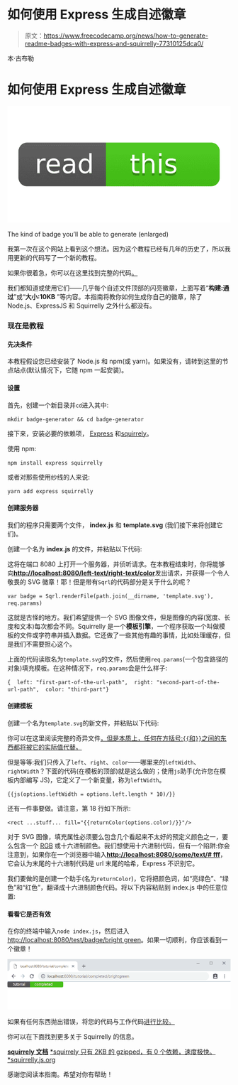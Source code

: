 # 如何使用 Express 生成自述徽章

> 原文：<https://www.freecodecamp.org/news/how-to-generate-readme-badges-with-express-and-squirrelly-77310125dca0/>

本·古布勒

# 如何使用 Express 生成自述徽章

![1*BqQhKwkKqIBn_lL-pmYHNg](img/8012cc5daa4258a187025c0a60368a6f.png)

The kind of badge you’ll be able to generate (enlarged)

我第一次在这个网站上看到这个想法。因为这个教程已经有几年的历史了，所以我用更新的代码写了一个新的教程。

如果你很着急，你可以在这里找到完整的代码[。](https://github.com/nebrelbug/badge-generator)

我们都知道或使用它们——几乎每个自述文件顶部的闪亮徽章，上面写着“**构建:通过**”或“**大小:10KB** ”等内容。本指南将教你如何生成你自己的徽章，除了 Node.js、ExpressJS 和 Squirrelly 之外什么都没有。

### 现在是教程

#### 先决条件

本教程假设您已经安装了 Node.js 和 npm(或 yarn)。如果没有，请转到这里的节点站点(默认情况下，它随 npm 一起安装)。

#### 设置

首先，创建一个新目录并`cd`进入其中:

```
mkdir badge-generator && cd badge-generator
```

接下来，安装必要的依赖项， [Express](https://expressjs.com/) 和[squirrely](https://squirrelly.js.org/)。

使用 npm:

```
npm install express squirrelly
```

或者对那些使用纱线的人来说:

```
yarn add express squirrelly
```

#### 创建服务器

我们的程序只需要两个文件， **index.js** 和 **template.svg** (我们接下来将创建它们)。

创建一个名为 **index.js** 的文件，并粘贴以下代码:

这将在端口 8080 上打开一个服务器，并侦听请求。在本教程结束时，你将能够向[**http://localhost:8080/left-text/right-text/color**](http://localhost:8080/left-text/right-text/color)发出请求，并获得一个令人敬畏的 SVG 徽章！耶！但是带有`Sqrl`的代码部分是关于什么的呢？

```
var badge = Sqrl.renderFile(path.join(__dirname, 'template.svg'), req.params)
```

这就是古怪的地方。我们希望提供一个 SVG 图像文件，但是图像的内容(宽度、长度和文本)每次都会不同。Squirrelly 是一个**模板引擎**，一个程序获取一个叫做模板的文件或字符串并插入数据。它还做了一些其他有趣的事情，比如处理缓存，但是我们不需要担心这个。

上面的代码读取名为`template.svg`的文件，然后使用`req.params`(一个包含路径的对象)填充模板。在这种情况下，`req.params`会是什么样子:

```
{  left: "first-part-of-the-url-path",  right: "second-part-of-the-url-path",  color: "third-part"}
```

#### 创建模板

创建一个名为`template.svg`的新文件，并粘贴以下代码:

你可以在这里阅读完整的奇异文件[，但是本质上，任何在方括号:`{{`和`}}`之间的东西都将被它的实际值代替。](https://squirrelly.js.org/)

但是等等:我们只传入了`left`、`right`、`color`——哪里来的`leftWidth`、`rightWidth`？下面的代码(在模板的顶部)就是这么做的；使用`js`助手(允许您在模板内部编写 JS)，它定义了一个新变量，称为`leftWidth`。

```
{{js(options.leftWidth = options.left.length * 10)/}}
```

还有一件事要做。请注意，第 18 行如下所示:

```
<rect ...stuff... fill="{{returnColor(options.color)/}}"/>
```

对于 SVG 图像，填充属性必须要么包含几个看起来不太好的预定义颜色之一，要么包含一个 [RGB](https://en.wikipedia.org/wiki/RGB_color_model) 或十六进制颜色。我们想使用十六进制代码，但有一个陷阱:你会注意到，如果你在一个浏览器中输入[**http://localhost:8080/some/text/# fff**](http://localhost:8080/ben/gubler/#fff)，它会认为末尾的十六进制代码是 url 末尾的哈希，Express 不识别它。

我们要做的是创建一个助手(名为`returnColor`)，它将把颜色词，如“亮绿色”、“绿色”和“红色”，翻译成十六进制颜色代码。将以下内容粘贴到 index.js 中的任意位置:

#### 看看它是否有效

在你的终端中输入`node index.js`，然后进入[http://localhost:8080/test/badge/bright green](http://localhost:8080/test/badge/brightgreen)。如果一切顺利，你应该看到一个徽章！

![1*s3-kyFWQZL_v7s8xDWn1vw](img/4ac3a81361f4fc2467784fd6ad863362.png)

如果有任何东西抛出错误，将您的代码与工作代码[进行比较。](https://github.com/nebrelbug/badge-generator)

你可以在下面找到更多关于 Squirrelly 的信息。

[**squirrely 文档**](https://squirrelly.js.org/)
[*squirrely 只有 2KB 的 gzipped，有 0 个依赖，速度极快。*squirrelly.js.org](https://squirrelly.js.org/)

感谢您阅读本指南。希望对你有帮助！
